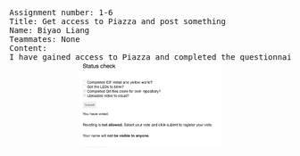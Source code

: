 
<pre>
Assignment number: 1-6
Title: Get access to Piazza and post something
Name: Biyao Liang
Teammates: None 
Content:
I have gained access to Piazza and completed the questionnaire.
<center><img src="./Piazza Questionnaire.png" width="50%" /></center>

</pre>
